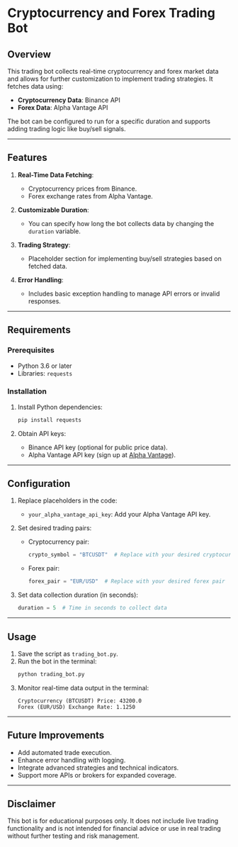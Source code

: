 # Cryptocurrency and Forex Trading Bot

## Overview
This trading bot collects real-time cryptocurrency and forex market data and allows for further customization to implement trading strategies. It fetches data using:

- **Cryptocurrency Data**: Binance API
- **Forex Data**: Alpha Vantage API

The bot can be configured to run for a specific duration and supports adding trading logic like buy/sell signals.

---

## Features
1. **Real-Time Data Fetching**:
   - Cryptocurrency prices from Binance.
   - Forex exchange rates from Alpha Vantage.

2. **Customizable Duration**:
   - You can specify how long the bot collects data by changing the `duration` variable.

3. **Trading Strategy**:
   - Placeholder section for implementing buy/sell strategies based on fetched data.

4. **Error Handling**:
   - Includes basic exception handling to manage API errors or invalid responses.

---

## Requirements
### Prerequisites
- Python 3.6 or later
- Libraries: `requests`

### Installation
1. Install Python dependencies:
   ```bash
   pip install requests
   ```

2. Obtain API keys:
   - Binance API key (optional for public price data).
   - Alpha Vantage API key (sign up at [Alpha Vantage](https://www.alphavantage.co/)).

---

## Configuration
1. Replace placeholders in the code:
   - `your_alpha_vantage_api_key`: Add your Alpha Vantage API key.

2. Set desired trading pairs:
   - Cryptocurrency pair:
     ```python
     crypto_symbol = "BTCUSDT"  # Replace with your desired cryptocurrency pair
     ```
   - Forex pair:
     ```python
     forex_pair = "EUR/USD"  # Replace with your desired forex pair
     ```

3. Set data collection duration (in seconds):
   ```python
   duration = 5  # Time in seconds to collect data
   ```

---

## Usage
1. Save the script as `trading_bot.py`.
2. Run the bot in the terminal:
   ```bash
   python trading_bot.py
   ```
3. Monitor real-time data output in the terminal:
   ```
   Cryptocurrency (BTCUSDT) Price: 43200.0
   Forex (EUR/USD) Exchange Rate: 1.1250
   ```

---

## Future Improvements
- Add automated trade execution.
- Enhance error handling with logging.
- Integrate advanced strategies and technical indicators.
- Support more APIs or brokers for expanded coverage.

---

## Disclaimer
This bot is for educational purposes only. It does not include live trading functionality and is not intended for financial advice or use in real trading without further testing and risk management.


